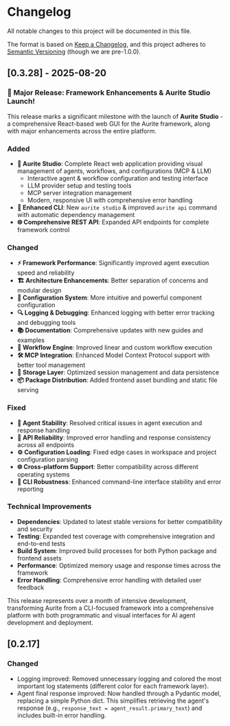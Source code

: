 # Changelog

All notable changes to this project will be documented in this file.

The format is based on [Keep a Changelog](https://keepachangelog.com/en/1.0.0/),
and this project adheres to [Semantic Versioning](https://semver.org/spec/v2.0.0.html) (though we are pre-1.0.0).

## [0.3.28] - 2025-08-20

### 🚀 Major Release: Framework Enhancements & Aurite Studio Launch!

This release marks a significant milestone with the launch of **Aurite Studio** - a comprehensive React-based web GUI for the Aurite framework, along with major enhancements across the entire platform.

### Added
- **🎨 Aurite Studio**: Complete React web application providing visual management of agents, workflows, and configurations (MCP & LLM)
  - Interactive agent & workflow configuration and testing interface
  - LLM provider setup and testing tools
  - MCP server integration management
  - Modern, responsive UI with comprehensive error handling
- **🔧 Enhanced CLI**: New `aurite studio` & improved `aurite api` command with automatic dependency management
- **🌐 Comprehensive REST API**: Expanded API endpoints for complete framework control

### Changed
- **⚡ Framework Performance**: Significantly improved agent execution speed and reliability
- **🏗️ Architecture Enhancements**: Better separation of concerns and modular design
- **📝 Configuration System**: More intuitive and powerful component configuration
- **🔍 Logging & Debugging**: Enhanced logging with better error tracking and debugging tools
- **📚 Documentation**: Comprehensive updates with new guides and examples
- **🔄 Workflow Engine**: Improved linear and custom workflow execution
- **🛠️ MCP Integration**: Enhanced Model Context Protocol support with better tool management
- **💾 Storage Layer**: Optimized session management and data persistence
- **📦 Package Distribution**: Added frontend asset bundling and static file serving

### Fixed
- **🐛 Agent Stability**: Resolved critical issues in agent execution and response handling
- **🔗 API Reliability**: Improved error handling and response consistency across all endpoints
- **⚙️ Configuration Loading**: Fixed edge cases in workspace and project configuration parsing
- **🌐 Cross-platform Support**: Better compatibility across different operating systems
- **🔧 CLI Robustness**: Enhanced command-line interface stability and error reporting

### Technical Improvements
- **Dependencies**: Updated to latest stable versions for better compatibility and security
- **Testing**: Expanded test coverage with comprehensive integration and end-to-end tests
- **Build System**: Improved build processes for both Python package and frontend assets
- **Performance**: Optimized memory usage and response times across the framework
- **Error Handling**: Comprehensive error handling with detailed user feedback

This release represents over a month of intensive development, transforming Aurite from a CLI-focused framework into a comprehensive platform with both programmatic and visual interfaces for AI agent development and deployment.

## [0.2.17]

### Changed
- Logging improved: Removed unnecessary logging and colored the most important log statements (different color for each framework layer).
- Agent final response improved: Now handled through a Pydantic model, replacing a simple Python dict. This simplifies retrieving the agent's response (e.g., `response_text = agent_result.primary_text`) and includes built-in error handling.
